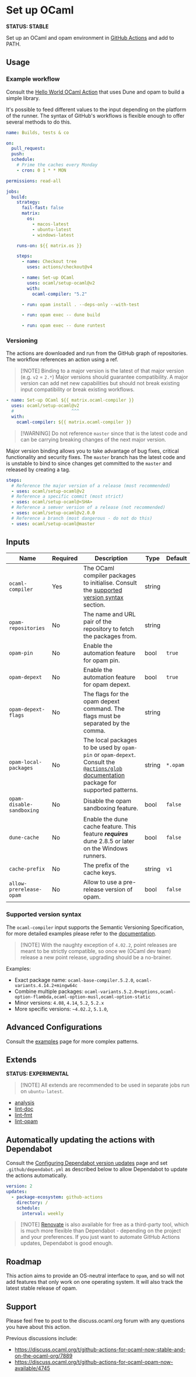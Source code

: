 # Set up OCaml

**STATUS: STABLE**

Set up an OCaml and opam environment in
[GitHub Actions](https://github.com/features/actions) and add to PATH.

## Usage

### Example workflow

Consult the
[Hello World OCaml Action](https://github.com/avsm/hello-world-action-ocaml)
that uses Dune and opam to build a simple library.

It's possible to feed different values to the input depending on the platform of
the runner. The syntax of GitHub's workflows is flexible enough to offer several
methods to do this.

```yml
name: Builds, tests & co

on:
  pull_request:
  push:
  schedule:
    # Prime the caches every Monday
    - cron: 0 1 * * MON

permissions: read-all

jobs:
  build:
    strategy:
      fail-fast: false
      matrix:
        os:
          - macos-latest
          - ubuntu-latest
          - windows-latest

    runs-on: ${{ matrix.os }}

    steps:
      - name: Checkout tree
        uses: actions/checkout@v4

      - name: Set-up OCaml
        uses: ocaml/setup-ocaml@v2
        with:
          ocaml-compiler: "5.2"

      - run: opam install . --deps-only --with-test

      - run: opam exec -- dune build

      - run: opam exec -- dune runtest
```

### Versioning

The actions are downloaded and run from the GitHub graph of repositories. The
workflow references an action using a ref.

> [!NOTE] Binding to a major version is the latest of that major version (e.g.
> `v2` = `2.*`) Major versions should guarantee compatibility. A major version
> can add net new capabilities but should not break existing input compatibility
> or break existing workflows.

```yml
- name: Set-up OCaml ${{ matrix.ocaml-compiler }}
  uses: ocaml/setup-ocaml@v2
  #                      ^^^
  with:
    ocaml-compiler: ${{ matrix.ocaml-compiler }}
```

> [!WARNING] Do not reference `master` since that is the latest code and can be
> carrying breaking changes of the next major version.

Major version binding allows you to take advantage of bug fixes, critical
functionality and security fixes. The `master` branch has the latest code and is
unstable to bind to since changes get committed to the `master` and released by
creating a tag.

```yml
steps:
  # Reference the major version of a release (most recommended)
  - uses: ocaml/setup-ocaml@v2
  # Reference a specific commit (most strict)
  - uses: ocaml/setup-ocaml@<SHA>
  # Reference a semver version of a release (not recommended)
  - uses: ocaml/setup-ocaml@v2.0.0
  # Reference a branch (most dangerous - do not do this)
  - uses: ocaml/setup-ocaml@master
```

## Inputs

| Name                      | Required | Description                                                                                                                                                                                           | Type   | Default  |
| ------------------------- | -------- | ----------------------------------------------------------------------------------------------------------------------------------------------------------------------------------------------------- | ------ | -------- |
| `ocaml-compiler`          | Yes      | The OCaml compiler packages to initialise. Consult the [supported version syntax](#supported-version-syntax) section.                                                                                 | string |          |
| `opam-repositories`       | No       | The name and URL pair of the repository to fetch the packages from.                                                                                                                                   | string |          |
| `opam-pin`                | No       | Enable the automation feature for opam pin.                                                                                                                                                           | bool   | `true`   |
| `opam-depext`             | No       | Enable the automation feature for opam depext.                                                                                                                                                        | bool   | `true`   |
| `opam-depext-flags`       | No       | The flags for the opam depext command. The flags must be separated by the comma.                                                                                                                      | string |          |
| `opam-local-packages`     | No       | The local packages to be used by `opam-pin` or `opam-depext`. Consult the [`@actions/glob` documentation](https://github.com/actions/toolkit/tree/main/packages/glob) package for supported patterns. | string | `*.opam` |
| `opam-disable-sandboxing` | No       | Disable the opam sandboxing feature.                                                                                                                                                                  | bool   | `false`  |
| `dune-cache`              | No       | Enable the dune cache feature. This feature **_requires_** dune 2.8.5 or later on the Windows runners.                                                                                                | bool   | `false`  |
| `cache-prefix`            | No       | The prefix of the cache keys.                                                                                                                                                                         | string | `v1`     |
| `allow-prerelease-opam`   | No       | Allow to use a pre-release version of opam.                                                                                                                                                           | bool   | `false`  |

### Supported version syntax

The `ocaml-compiler` input supports the Semantic Versioning Specification, for
more detailed examples please refer to the
[documentation](https://github.com/npm/node-semver#ranges).

> [!NOTE] With the naughty exception of `4.02.2`, point releases are meant to be
> strictly compatible, so once we (OCaml dev team) release a new point release,
> upgrading should be a no-brainer.

Examples:

- Exact package name: `ocaml-base-compiler.5.2.0`,
  `ocaml-variants.4.14.2+mingw64c`
- Combine multiple packages:
  `ocaml-variants.5.2.0+options,ocaml-option-flambda,ocaml-option-musl,ocaml-option-static`
- Minor versions: `4.08`, `4.14`, `5.2`, `5.2.x`
- More specific versions: `~4.02.2`, `5.1.0`,

## Advanced Configurations

Consult the [examples](EXAMPLES.md) page for more complex patterns.

## Extends

**STATUS: EXPERIMENTAL**

> [!NOTE] All extends are recommended to be used in separate jobs run on
> `ubuntu-latest`.

- [analysis](analysis)
- [lint-doc](lint-doc)
- [lint-fmt](lint-fmt)
- [lint-opam](lint-opam)

## Automatically updating the actions with Dependabot

Consult the
[Configuring Dependabot version updates](https://docs.github.com/en/code-security/dependabot/dependabot-version-updates/configuring-dependabot-version-updates)
page and set `.github/dependabot.yml` as described below to allow Dependabot to
update the actions automatically.

```yml
version: 2
updates:
  - package-ecosystem: github-actions
    directory: /
    schedule:
      interval: weekly
```

> [!NOTE] [Renovate](https://github.com/marketplace/renovate) is also available
> for free as a third-party tool, which is much more flexible than Dependabot -
> depending on the project and your preferences. If you just want to automate
> GitHub Actions updates, Dependabot is good enough.

## Roadmap

This action aims to provide an OS-neutral interface to `opam`, and so will not
add features that only work on one operating system. It will also track the
latest stable release of opam.

## Support

Please feel free to post to the discuss.ocaml.org forum with any questions you
have about this action.

Previous discussions include:

- https://discuss.ocaml.org/t/github-actions-for-ocaml-now-stable-and-on-the-ocaml-org/7889
- https://discuss.ocaml.org/t/github-actions-for-ocaml-opam-now-available/4745

